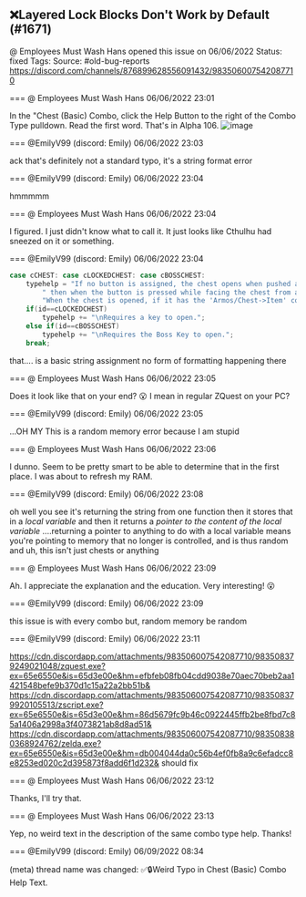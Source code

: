 ## ❌Layered Lock Blocks Don't Work by Default (#1671)
@ Employees Must Wash Hans opened this issue on 06/06/2022
Status: fixed
Tags: 
Source: #old-bug-reports https://discord.com/channels/876899628556091432/983506007542087710


=== @ Employees Must Wash Hans 06/06/2022 23:01

In the "Chest (Basic) Combo, click the Help Button to the right of the Combo Type pulldown.  Read the first word.  That's in Alpha 106.
![image](https://cdn.discordapp.com/attachments/983506007542087710/983506010780078100/unknown.png?ex=65e652d9&is=65d3ddd9&hm=5cc63775ac2f738078671b8478a2380d7a1067e2c71d3a7177348b9fdf4ac00d&)

=== @EmilyV99 (discord: Emily) 06/06/2022 23:03

ack
that's definitely not a standard typo, it's a string format error

=== @EmilyV99 (discord: Emily) 06/06/2022 23:04

hmmmmm

=== @ Employees Must Wash Hans 06/06/2022 23:04

I figured.  I just didn't know what to call it.  It just looks like Cthulhu had sneezed on it or something.

=== @EmilyV99 (discord: Emily) 06/06/2022 23:04

```cpp
case cCHEST: case cLOCKEDCHEST: case cBOSSCHEST:
    typehelp = "If no button is assigned, the chest opens when pushed against from a valid side. If buttons are assigned,"
        " then when the button is pressed while facing the chest from a valid side.\n"
        "When the chest is opened, if it has the 'Armos/Chest->Item' combo flag, the player will recieve the item set in the screen's catchall value, and the combo will advance to the next combo.";
    if(id==cLOCKEDCHEST)
        typehelp += "\nRequires a key to open.";
    else if(id==cBOSSCHEST)
        typehelp += "\nRequires the Boss Key to open.";
    break;
```
that.... is a basic string assignment
no form of formatting happening there

=== @ Employees Must Wash Hans 06/06/2022 23:05

Does it look like that on your end? 😮
I mean in regular ZQuest on your PC?

=== @EmilyV99 (discord: Emily) 06/06/2022 23:05

...OH MY
This is a random memory error
because I am stupid

=== @ Employees Must Wash Hans 06/06/2022 23:06

I dunno.  Seem to be pretty smart to be able to determine that in the first place.
I was about to refresh my RAM.

=== @EmilyV99 (discord: Emily) 06/06/2022 23:08

oh well you see
it's returning the string from one function
then it stores that in a *local variable*
and then it returns a *pointer to the content of the local variable*
....returning a pointer to anything to do with a local variable means you're pointing to memory that no longer is controlled, and is thus random
and uh, this isn't just chests or anything

=== @ Employees Must Wash Hans 06/06/2022 23:09

Ah.  I appreciate the explanation and the education.  Very interesting! 😮

=== @EmilyV99 (discord: Emily) 06/06/2022 23:09

this issue is with every combo
but, random memory be random

=== @EmilyV99 (discord: Emily) 06/06/2022 23:11


https://cdn.discordapp.com/attachments/983506007542087710/983508379249021048/zquest.exe?ex=65e6550e&is=65d3e00e&hm=efbfeb08fb04cdd9038e70aec70beb2aa1421548befe9b370d1c15a22a2bb51b&
https://cdn.discordapp.com/attachments/983506007542087710/983508379920105513/zscript.exe?ex=65e6550e&is=65d3e00e&hm=86d5679fc9b46c0922445ffb2be8fbd7c85a1406a2998a3f4073821ab8d8ad51&
https://cdn.discordapp.com/attachments/983506007542087710/983508380368924762/zelda.exe?ex=65e6550e&is=65d3e00e&hm=db004044da0c56b4ef0fb8a9c6efadcc8e8253ed020c2d395873f8add6f1d232&
should fix

=== @ Employees Must Wash Hans 06/06/2022 23:12

Thanks, I'll try that.

=== @ Employees Must Wash Hans 06/06/2022 23:13

Yep, no weird text in the description of the same combo type help.  Thanks!

=== @EmilyV99 (discord: Emily) 06/09/2022 08:34

(meta) thread name was changed: ✅🔒Weird Typo in Chest (Basic)  Combo Help Text.
